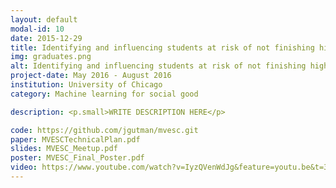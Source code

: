 ```yaml
---
layout: default
modal-id: 10
date: 2015-12-29
title: Identifying and influencing students at risk of not finishing high school
img: graduates.png
alt: Identifying and influencing students at risk of not finishing high school
project-date: May 2016 - August 2016
institution: University of Chicago
category: Machine learning for social good

description: <p.small>WRITE DESCRIPTION HERE</p>

code: https://github.com/jgutman/mvesc.git
paper: MVESCTechnicalPlan.pdf
slides: MVESC_Meetup.pdf
poster: MVESC_Final_Poster.pdf
video: https://www.youtube.com/watch?v=IyzQVenWdJg&feature=youtu.be&t=38m52s
---
```

